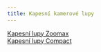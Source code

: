 ```yaml
---
title: Kapesní kamerové lupy
---
```


[Kapesní lupy Zoomax](/clanky/kapesni-lupy-zoomax/)  
[Kapesní lupy Compact](/clanky/kapesni-lupy-compact/)